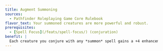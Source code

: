 ```yaml
---
title: Augment Summoning
sources:
  - Pathfinder Roleplaying Game Core Rulebook
flavor_text: Your summoned creatures are more powerful and robust.
prerequisites:
  - [Spell Focus](/feats/spell-focus/) (conjuration)
benefit: |
  Each creature you conjure with any *summon* spell gains a +4 enhancement bonus to Strength and Constitution for the duration of the spell that summoned it.
---
```


